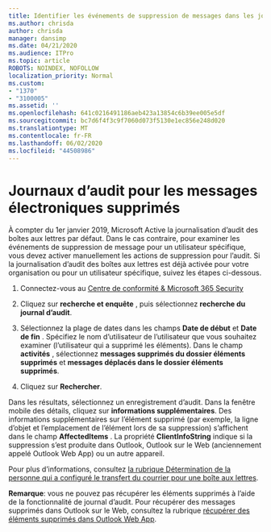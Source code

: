 ```yaml
---
title: Identifier les événements de suppression de messages dans les journaux d’audit
ms.author: chrisda
author: chrisda
manager: dansimp
ms.date: 04/21/2020
ms.audience: ITPro
ms.topic: article
ROBOTS: NOINDEX, NOFOLLOW
localization_priority: Normal
ms.custom:
- "1370"
- "3100005"
ms.assetid: ''
ms.openlocfilehash: 641c0216491186aeb423a13854c6b39ee005e5df
ms.sourcegitcommit: bc7d6f4f3c9f7060d073f5130e1ec856e248d020
ms.translationtype: MT
ms.contentlocale: fr-FR
ms.lasthandoff: 06/02/2020
ms.locfileid: "44508986"
---
```

# <a name="audit-logs-for-deleted-email-messages"></a>Journaux d’audit pour les messages électroniques supprimés

À compter du 1er janvier 2019, Microsoft Active la journalisation d’audit des boîtes aux lettres par défaut. Dans le cas contraire, pour examiner les événements de suppression de message pour un utilisateur spécifique, vous devez activer manuellement les actions de suppression pour l’audit. Si la journalisation d’audit des boîtes aux lettres est déjà activée pour votre organisation ou pour un utilisateur spécifique, suivez les étapes ci-dessous.

1. Connectez-vous au [Centre de conformité & Microsoft 365 Security](https://protection.office.com/)

2. Cliquez sur **recherche et enquête** , puis sélectionnez **recherche du journal d’audit**.

3. Sélectionnez la plage de dates dans les champs **Date de début** et **Date de fin** . Spécifiez le nom d’utilisateur de l’utilisateur que vous souhaitez examiner (l’utilisateur qui a supprimé les éléments). Dans le champ **activités** , sélectionnez **messages supprimés du dossier éléments supprimés** et **messages déplacés dans le dossier éléments supprimés**.

4. Cliquez sur **Rechercher**.

Dans les résultats, sélectionnez un enregistrement d’audit. Dans la fenêtre mobile des détails, cliquez sur **informations supplémentaires**. Des informations supplémentaires sur l’élément supprimé (par exemple, la ligne d’objet et l’emplacement de l’élément lors de sa suppression) s’affichent dans le champ **AffectedItems** . La propriété **ClientInfoString** indique si la suppression s’est produite dans Outlook, Outlook sur le Web (anciennement appelé Outlook Web App) ou un autre appareil.

Pour plus d’informations, consultez [la rubrique Détermination de la personne qui a configuré le transfert du courrier pour une boîte aux lettres](https://docs.microsoft.com/microsoft-365/compliance/auditing-troubleshooting-scenarios#determine-if-a-user-deleted-email-items).

**Remarque**: vous ne pouvez pas récupérer les éléments supprimés à l’aide de la fonctionnalité de journal d’audit. Pour récupérer des messages supprimés dans Outlook sur le Web, consultez la rubrique [récupérer des éléments supprimés dans Outlook Web App](https://support.office.com/article/C3D8FC15-EEEF-4F1C-81DF-E27964B7EDD4).

